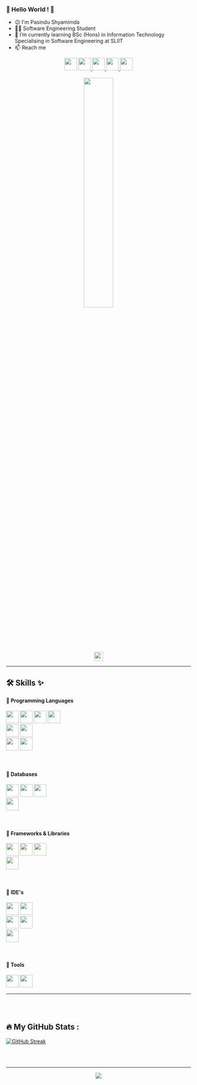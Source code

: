 ### 🤍 Hello World ! 👋
- 😉 I'm Pasindu Shyamimda
- :man_technologist: Software Engineering Student 
- 🌱 I’m currently learning BSc (Hons) in Information Technology Specialising in Software Engineering at SLIIT
- 📫 Reach me

<!--
**IT21016202/IT21016202** is a ✨ _special_ ✨ repository because its `README.md` (this file) appears on your GitHub profile.
Here are some ideas to get you started:
- 🔭 I’m currently working on ...
- 👯 I’m looking to collaborate on ...
- 🤔 I’m looking for help with ...
- 💬 Ask me about ...
- 😄 Pronouns: ...
- ⚡ Fun fact: ...
-->

<div id="header" align="center">
  
  <div id="badges">
    <img src="https://img.shields.io/badge/+94 766069980-green?logo=call&logoColor=white&style=for-the-badge" height="34px"/>
    <a href="https://www.linkedin.com/in/pasindu-shyaminda/"> 
      <img src="https://img.shields.io/badge/Linkedin-blue?logo=linkedin&logoColor=white&style=for-the-badge" height="34px"/> </a>
    <a href="https://www.facebook.com/pasinduwimalagunasekara">
      <img src="https://img.shields.io/badge/-Facebook-informational?logo=facebook&logoColor=white&style=for-the-badge" height="34px"/> </a>
    <a href="https://twitter.com/P_Shyaminda?t=SiiPE9yq9k0Sh0LZb1BKpA&s=09"> 
      <img src="https://img.shields.io/badge/-Twitter-informational?logo=twitter&logoColor=white&style=for-the-badge" height="34px" /> </a> 
    <a href="pasindushyaminda.w@gmail.com"> 
      <img src="https://img.shields.io/badge/info.pasindu.s@gmail.com-red?logo=gmail&logoColor=white&style=for-the-badge" height="34px"/> </a>
  </div>
  <br>
  
  <div id="animation">
    <img src="https://media.giphy.com/media/qgQUggAC3Pfv687qPC/giphy.gif" width="40%"/> <br>
    <img src="https://komarev.com/ghpvc/?username=IT21016202&style=?style=for-the-badge&color=green" height="25px"/>
  </div> 
  
</div>
<hr>


## 🛠️ Skills ✨

#### 🔴 Programming Languages 
<div>
  <img src="https://img.shields.io/badge/HTML5-red?logo=html5&logoColor=white&style=for-the-badge" height="34px"/>
  <img src="https://img.shields.io/badge/CSS3-blue?logo=css3&logoColor=white&style=for-the-badge" height="34px"/>
  <img src="https://img.shields.io/badge/Java Script-yellow?logo=javascript&logoColor=white&style=for-the-badge" height="34px"/>
  <img src="https://img.shields.io/badge/PHP-purple?logo=php&logoColor=white&style=for-the-badge" height="34px"/>
  <br>
  <img src="https://img.shields.io/badge/C-darkblue?logo=c&logoColor=white&style=for-the-badge" height="34px"/>
  <img src="https://img.shields.io/badge/C++-darkblue?logo=cplusplus&logoColor=white&style=for-the-badge" height="34px"/>
  <br>
  <img src="https://img.shields.io/badge/JAVA-orange?logo=java&logoColor=white&style=for-the-badge" height="34px"/>
  <img src="https://img.shields.io/badge/Python-yellow?logo=python&logoColor=white&style=for-the-badge" height="34px"/> 
</div>
<br><br>

#### 🔴 Databases
<div>
  <img src="https://img.shields.io/badge/MySQL-orange?logo=mysql&logoColor=white&style=for-the-badge" height="34px"/>
  <img src="https://img.shields.io/badge/MS_SQL_Server-darkred?logo=mssql&logoColor=white&style=for-the-badge" height="34px"/>
  <img src="https://img.shields.io/badge/SQLite-gray?logo=sqlite&logoColor=white&style=for-the-badge" height="34px"/>
  <br>
  <img src="https://img.shields.io/badge/Mongo_DB-darkgreen?logo=mongodb&logoColor=white&style=for-the-badge" height="34px"/> 
</div>
<br><br>

#### 🔴 Frameworks & Libraries
<div>
  <img src="https://img.shields.io/badge/React_js-blue?logo=react&logoColor=white&style=for-the-badge" height="34px"/>
  <img src="https://img.shields.io/badge/Express_js-yellow?logo=express&logoColor=white&style=for-the-badge" height="34px"/>
  <img src="https://img.shields.io/badge/Node_js-green?logo=nodejs&logoColor=white&style=for-the-badge" height="34px"/>
  <br>
  <img src="https://img.shields.io/badge/Bootstrap-darkviolet?logo=bootstrap&logoColor=white&style=for-the-badge" height="34px"/>
</div>
<br><br>

#### 🔴 IDE's
<div>
  <img src="https://img.shields.io/badge/Visual_Studio_Code-blue?logo=visualstudiocode&logoColor=white&style=for-the-badge" height="34px"/>
  <img src="https://img.shields.io/badge/Visual_Studio-purple?logo=visualstudio&logoColor=white&style=for-the-badge" height="34px"/>
  <br>
  <img src="https://img.shields.io/badge/IntelliJ_IDEA-red?logo=intellijidea&logoColor=white&style=for-the-badge" height="34px"/>
  <img src="https://img.shields.io/badge/Eclipse-purple?logo=elipse&logoColor=white&style=for-the-badge" height="34px"/>
  <br>
  <img src="https://img.shields.io/badge/Android_Studio-darkgreen?logo=androidstudio&logoColor=white&style=for-the-badge" height="34px"/>
</div>
<br><br>

#### 🔴 Tools
<div>
  <img src="https://img.shields.io/badge/Git-darkred?logo=git&logoColor=white&style=for-the-badge" height="34px"/>
  <img src="https://img.shields.io/badge/Postman-darkorange?logo=postman&logoColor=white&style=for-the-badge" height="34px"/>
</div>
<hr>
<br><br>


## :fire: My GitHub Stats :
[![GitHub Streak](http://github-readme-streak-stats.herokuapp.com?user=IT21016202&theme=dracula&border_radius=10)](https://git.io/streak-stats)

<!-- [![Top Langs](https://github-readme-stats.vercel.app/api/top-langs/?username=IT21016202&layout=compact&theme=vision-friendly-dark)](https://github.com/anuraghazra/github-readme-stats) -->
<br><br>
<hr>

<div align="center">
  <img src="https://media.giphy.com/media/CcwLAV11cALh3OuEJ5/giphy.gif"/>
</div>
